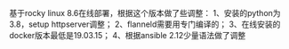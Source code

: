 基于rocky linux 8.6在线部署，根据这个版本做了些调整：
1、安装的python为3.8，setup httpserver调整；
2、flanneld需要用专门编译的；
3、在线安装的docker版本最低是19.03.15；
4、根据ansible 2.12少量语法做了调整
